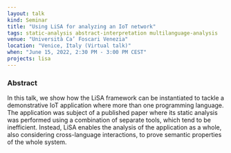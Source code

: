 ```yaml
---
layout: talk
kind: Seminar
title: "Using LiSA for analyzing an IoT network"
tags: static-analysis abstract-interpretation multilanguage-analysis
venue: "Università Ca’ Foscari Venezia"
location: "Venice, Italy (Virtual talk)"
when: "June 15, 2022, 2:30 PM - 3:00 PM CEST"
projects: lisa
---
```


### Abstract

In this talk, we show how the LiSA framework can be instantiated to tackle a demonstrative IoT application where more than one programming language. The application was subject of a published paper where its static analysis was performed using a combination of separate tools, which tend to be inefficient. Instead, LiSA enables the analysis of the application as a whole, also considering cross-language interactions, to prove semantic properties of the whole system.
